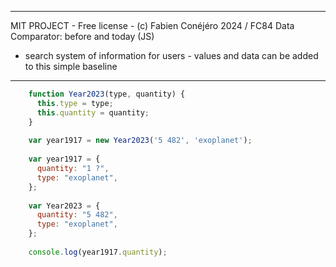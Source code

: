 ____________________________
MIT PROJECT - Free license - (c) Fabien Conéjéro 2024 / FC84
Data Comparator: before and today (JS)
+ search system of information for users - 
values and data can be added to this simple baseline
____________________________
```js
    function Year2023(type, quantity) {
      this.type = type;
      this.quantity = quantity;
    }
    
    var year1917 = new Year2023('5 482', 'exoplanet');
    
    var year1917 = {
      quantity: "1 ?",
      type: "exoplanet",
    };
    
    var Year2023 = {
      quantity: "5 482",
      type: "exoplanet",
    };
    
    console.log(year1917.quantity);
```
